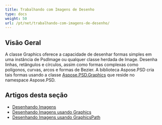 ```yaml
---
title: Trabalhando com Imagens de Desenho
type: docs
weight: 50
url: /pt/net/trabalhando-com-imagens-de-desenho/
---
```


## **Visão Geral**
A classe Graphics oferece a capacidade de desenhar formas simples em uma instância de PsdImage ou qualquer classe herdada de Image. Desenha linhas, retângulos e círculos, assim como formas complexas como polígonos, curvas, arcos e formas de Bezier. A biblioteca Aspose.PSD cria tais formas usando a classe [Aspose.PSD.Graphics](https://reference.aspose.com/psd/net/aspose.psd/graphics) que reside no namespace Aspose.PSD.

## **Artigos desta seção**
- [Desenhando Imagens](/psd/pt/net/desenhando-imagens/)
- [Desenhando Imagens usando Graphics](/psd/pt/net/desenhando-imagens-usando-graphics/)
- [Desenhando Imagens usando GraphicsPath](/psd/pt/net/desenhando-imagens-usando-graphicspath/)

